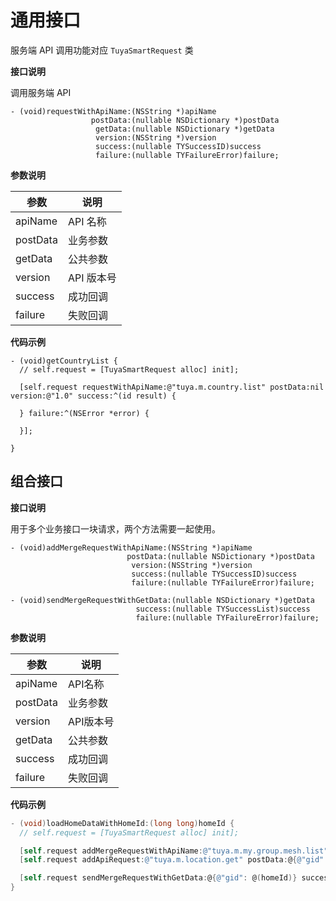 # 通用接口

服务端 API 调用功能对应 `TuyaSmartRequest` 类

**接口说明**

调用服务端 API

```objc
- (void)requestWithApiName:(NSString *)apiName
                  postData:(nullable NSDictionary *)postData
                   getData:(nullable NSDictionary *)getData
                   version:(NSString *)version
                   success:(nullable TYSuccessID)success
                   failure:(nullable TYFailureError)failure;
```



**参数说明**

| 参数     | 说明       |
| -------- | ---------- |
| apiName  | API 名称   |
| postData | 业务参数   |
| getData  | 公共参数   |
| version  | API 版本号 |
| success  | 成功回调   |
| failure  | 失败回调   |



**代码示例**

```objc
- (void)getCountryList {
  // self.request = [TuyaSmartRequest alloc] init];

  [self.request requestWithApiName:@"tuya.m.country.list" postData:nil version:@"1.0" success:^(id result) {

  } failure:^(NSError *error) {

  }];

}
```



## 组合接口

**接口说明**

用于多个业务接口一块请求，两个方法需要一起使用。

```objc
- (void)addMergeRequestWithApiName:(NSString *)apiName
                          postData:(nullable NSDictionary *)postData
                           version:(NSString *)version
                           success:(nullable TYSuccessID)success
                           failure:(nullable TYFailureError)failure;

- (void)sendMergeRequestWithGetData:(nullable NSDictionary *)getData
                            success:(nullable TYSuccessList)success
                            failure:(nullable TYFailureError)failure;
```



**参数说明**

| 参数     | 说明      |
| -------- | --------- |
| apiName  | API名称   |
| postData | 业务参数  |
| version  | API版本号 |
| getData  | 公共参数  |
| success  | 成功回调  |
| failure  | 失败回调  |



**代码示例**

```objective-c
- (void)loadHomeDataWithHomeId:(long long)homeId {
  // self.request = [TuyaSmartRequest alloc] init];

  [self.request addMergeRequestWithApiName:@"tuya.m.my.group.mesh.list" postData:@{} version:@"1.0" success:nil failure:nil];
  [self.request addApiRequest:@"tuya.m.location.get" postData:@{@"gid": @(homeId)} version:@"2.0" success:nil failure:nil];

  [self.request sendMergeRequestWithGetData:@{@"gid": @(homeId)} success:success failure:failure];
}

```
